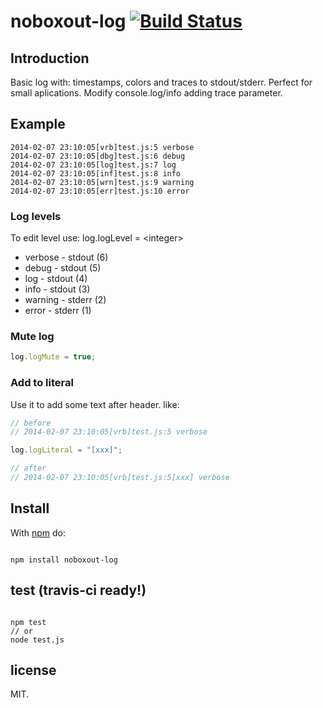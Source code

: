 # noboxout-log [![Build Status](https://secure.travis-ci.org/llafuente/noboxout-log.png?branch=master)](http://travis-ci.org/llafuente/noboxout-log)

## Introduction

Basic log with: timestamps, colors and traces to stdout/stderr.
Perfect for small aplications.
Modify console.log/info adding trace parameter.

## Example

```
2014-02-07 23:10:05[vrb]test.js:5 verbose
2014-02-07 23:10:05[dbg]test.js:6 debug
2014-02-07 23:10:05[log]test.js:7 log
2014-02-07 23:10:05[inf]test.js:8 info
2014-02-07 23:10:05[wrn]test.js:9 warning
2014-02-07 23:10:05[err]test.js:10 error
```

### Log levels

To edit level use: log.logLevel = &lt;integer&gt;

* verbose - stdout (6)
* debug - stdout (5)
* log - stdout (4)
* info - stdout (3)
* warning - stderr (2)
* error - stderr (1)

### Mute log

```js
log.logMute = true;
```


### Add to literal

Use it to add some text after header. like:

```js
// before
// 2014-02-07 23:10:05[vrb]test.js:5 verbose

log.logLiteral = "[xxx]";

// after
// 2014-02-07 23:10:05[vrb]test.js:5[xxx] verbose
```


## Install

With [npm](http://npmjs.org) do:

```

npm install noboxout-log

```

## test (travis-ci ready!)


```

npm test
// or
node test.js

```

## license


MIT.
